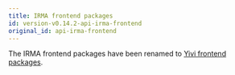 ```yaml
---
title: IRMA frontend packages
id: version-v0.14.2-api-irma-frontend
original_id: api-irma-frontend
---
```


The IRMA frontend packages have been renamed to [Yivi frontend packages](api-yivi-frontend.md).
